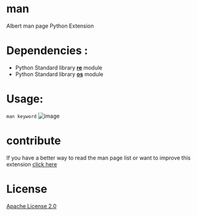 # man
Albert man page Python Extension

# Dependencies :
- Python Standard library [**re**](https://docs.python.org/3/library/re.html) module
- Python Standard library [**os**](https://docs.python.org/3/library/) module

# Usage:
```man keyword```
![image](https://user-images.githubusercontent.com/104804087/203681205-89943cb2-89db-4665-b50c-168c73e501cd.png)

# contribute
If you have a better way to read the man page list or want to improve this extension [click here](https://github.com/gbdngb12/man/pulls)

# License
[Apache License 2.0](LICENSE.md)
